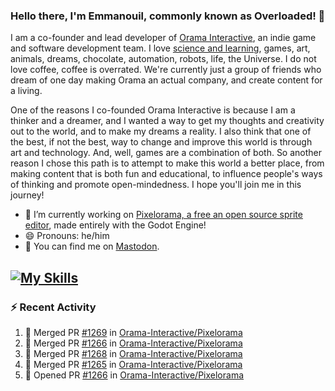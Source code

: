 ### Hello there, I'm Emmanouil, commonly known as Overloaded! 👋
I am a co-founder and lead developer of [Orama Interactive](https://www.oramainteractive.com/), an indie game and software development team. I love [science and learning](https://github.com/OverloadedOrama/KnowledgeBase), games, art, animals, dreams, chocolate, automation, robots, life, the Universe. I do not love coffee, coffee is overrated. We're currently just a group of friends who dream of one day making Orama an actual company, and create content for a living.

One of the reasons I co-founded Orama Interactive is because I am a thinker and a dreamer, and I wanted a way to get my thoughts and creativity out to the world, and to make my dreams a reality. I also think that one of the best, if not the best, way to change and improve this world is through art and technology. And, well, games are a combination of both. So another reason I chose this path is to attempt to make this world a better place, from making content that is both fun and educational, to influence people's ways of thinking and promote open-mindedness. I hope you'll join me in this journey!

- 🔭 I’m currently working on [Pixelorama, a free an open source sprite editor](https://github.com/Orama-Interactive/Pixelorama), made entirely with the Godot Engine!
- 😄 Pronouns: he/him
- 🐘 You can find me on <a rel="me" href="https://mastodon.social/@Overloaded">Mastodon</a>.

[![My Skills](https://skillicons.dev/icons?i=godot,py,cpp,cs,git,linux,html)](https://skillicons.dev)
---

### :zap: Recent Activity

<!--START_SECTION:activity-->
1. 🎉 Merged PR [#1269](https://github.com/Orama-Interactive/Pixelorama/pull/1269) in [Orama-Interactive/Pixelorama](https://github.com/Orama-Interactive/Pixelorama)
2. 🎉 Merged PR [#1266](https://github.com/Orama-Interactive/Pixelorama/pull/1266) in [Orama-Interactive/Pixelorama](https://github.com/Orama-Interactive/Pixelorama)
3. 🎉 Merged PR [#1268](https://github.com/Orama-Interactive/Pixelorama/pull/1268) in [Orama-Interactive/Pixelorama](https://github.com/Orama-Interactive/Pixelorama)
4. 🎉 Merged PR [#1265](https://github.com/Orama-Interactive/Pixelorama/pull/1265) in [Orama-Interactive/Pixelorama](https://github.com/Orama-Interactive/Pixelorama)
5. 💪 Opened PR [#1266](https://github.com/Orama-Interactive/Pixelorama/pull/1266) in [Orama-Interactive/Pixelorama](https://github.com/Orama-Interactive/Pixelorama)
<!--END_SECTION:activity-->

<!--
**OverloadedOrama/OverloadedOrama** is a ✨ _special_ ✨ repository because its `README.md` (this file) appears on your GitHub profile.

Here are some ideas to get you started:

- 👯 I’m looking to collaborate on ...
- 🤔 I’m looking for help with ...
- 💬 Ask me about ...
- 📫 How to reach me: ...
- ⚡ Fun fact: ...
-->
